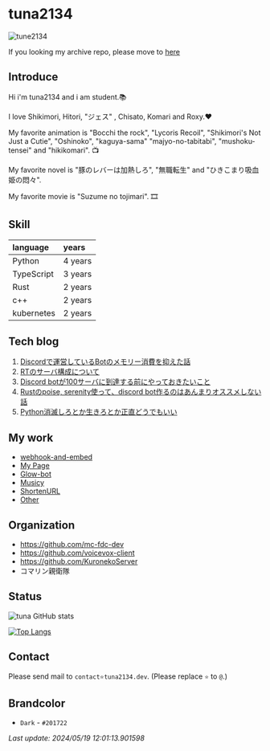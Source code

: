 # tuna2134
![tune2134](https://komarev.com/ghpvc/?username=tuna2134)

If you looking my archive repo, please move to [here](https://github.com/tuna2134-archive)

## Introduce
Hi i'm tuna2134 and i am student.📚

I love Shikimori, Hitori, "ジェス" , Chisato, Komari and Roxy.❤️

My favorite animation is "Bocchi the rock", "Lycoris Recoil", "Shikimori's Not Just a Cutie", "Oshinoko", "kaguya-sama" "majyo-no-tabitabi", "mushoku-tensei" and "hikikomari". 📺

My favorite novel is "豚のレバーは加熱しろ", "無職転生" and "ひきこまり吸血姫の悶々".

My favorite movie is "Suzume no tojimari". 🎞️

## Skill
| language   | years   |
| :--------- | :------ |
| Python     | 4 years |
| TypeScript | 3 years |
| Rust       | 2 years |
| c++        | 2 years |
| kubernetes | 2 years |

## Tech blog

1. [Discordで運営しているBotのメモリー消費を抑えた話](https://zenn.dev/neody/articles/ff0cb93748471e)
2. [RTのサーバ構成について](https://zenn.dev/neody/articles/219f40b6bd0b48)
3. [Discord botが100サーバに到達する前にやっておきたいこと](https://zenn.dev/dms_sub/articles/96ba951519e948)
4. [Rustのpoise, serenity使って、discord bot作るのはあんまりオススメしない話](https://zenn.dev/dms_sub/articles/7f2bb4bbddd388)
5. [Python消滅しろとか生きろとか正直どうでもいい](https://zenn.dev/dms_sub/articles/649f65229debc1)

## My work
- [webhook-and-embed](https://tuna2134.dev/webhook-and-embed/)
- [My Page](https://tuna2134.jp/)
- [Glow-bot](https://glow-bot.com)
- [Musicy](https://musicy.neody.land)
- [ShortenURL](https://shor.f5.si/e83249)
- [Other](https://works.tuna2134.jp/code)

## Organization
- https://github.com/mc-fdc-dev
- https://github.com/voicevox-client
- https://github.com/KuronekoServer
- コマリン親衛隊

## Status
![tuna GitHub stats](https://github-readme-stats.vercel.app/api?username=tuna2134&show_icons=true&theme=radical)

[![Top Langs](https://github-readme-stats.vercel.app/api/top-langs/?username=tuna2134&layout=compact)](https://github.com/anuraghazra/github-readme-stats)

## Contact
Please send mail to `contact⭐️tuna2134.dev`. (Please replace `⭐️` to `@`.)

## Brandcolor
- `Dark` - `#201722`

*Last update: 2024/05/19 12:01:13.901598*
